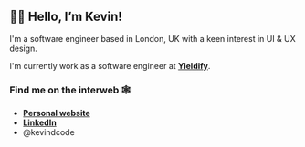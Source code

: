 ## 👋🏼 Hello, I’m Kevin!

<!-- <img align="right" width="300" height="300" src="https://media-exp1.licdn.com/dms/image/C5603AQGUVUoYCRDeAQ/profile-displayphoto-shrink_400_400/0/1517246564034?e=1627516800&v=beta&t=zl8vPiwL2Y7jsqYzNmXQzJK0eVEx8KReEg4Dy4tyBlI">
 -->
I'm a software engineer based in London, UK with a keen interest in UI & UX design.

I'm currently work as a software engineer at **[Yieldify](https://www.yieldify.com/)**.

### Find me on the interweb 🕸
- **[Personal website](https://kevindcode.com)**
- **[LinkedIn](https://www.linkedin.com/in/dangkevin/)**
- @kevindcode

<!---
kevindcode/kevindcode is a ✨ special ✨ repository because its `README.md` (this file) appears on your GitHub profile.
You can click the Preview link to take a look at your changes.
--->
